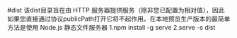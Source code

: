 #dist
该dist目录旨在由 HTTP 服务器提供服务（除非您已配置为相对值），因此如果您直接通过协议publicPath打开它将不起作用。在本地预览生产版本的最简单方法是使用 Node.js 静态文件服务器
1.npm install -g serve
2.serve -s dist
